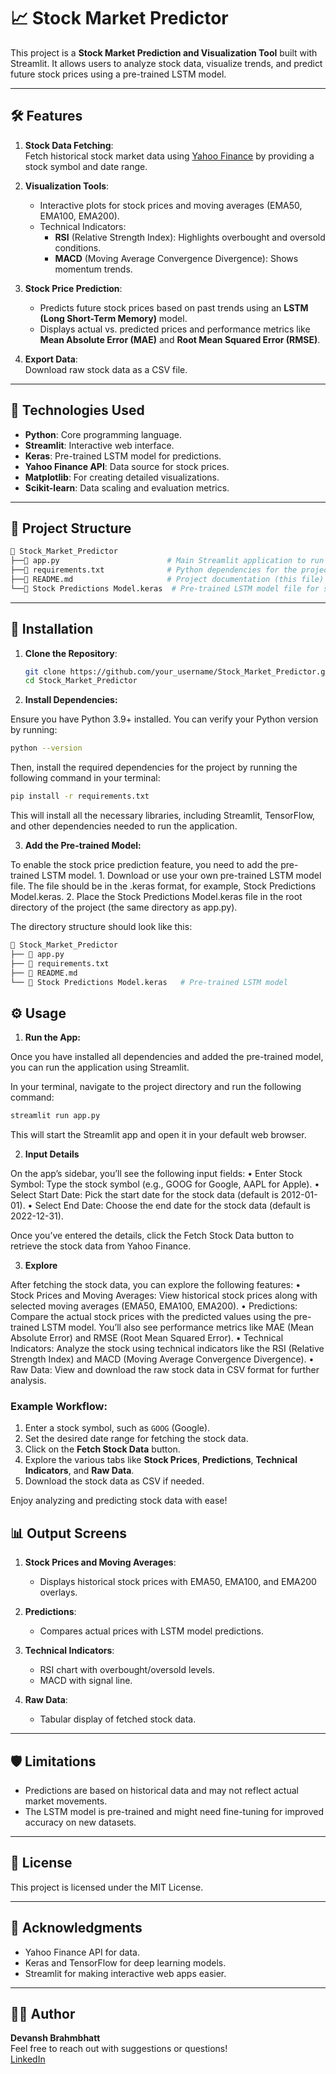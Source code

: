 # 📈 Stock Market Predictor

This project is a **Stock Market Prediction and Visualization Tool** built with Streamlit. It allows users to analyze stock data, visualize trends, and predict future stock prices using a pre-trained LSTM model.

---

## 🛠 Features

1. **Stock Data Fetching**:  
   Fetch historical stock market data using [Yahoo Finance](https://finance.yahoo.com/) by providing a stock symbol and date range.

2. **Visualization Tools**:  
   - Interactive plots for stock prices and moving averages (EMA50, EMA100, EMA200).  
   - Technical Indicators:  
     - **RSI** (Relative Strength Index): Highlights overbought and oversold conditions.  
     - **MACD** (Moving Average Convergence Divergence): Shows momentum trends.  

3. **Stock Price Prediction**:  
   - Predicts future stock prices based on past trends using an **LSTM (Long Short-Term Memory)** model.  
   - Displays actual vs. predicted prices and performance metrics like **Mean Absolute Error (MAE)** and **Root Mean Squared Error (RMSE)**.

4. **Export Data**:  
   Download raw stock data as a CSV file.

---

## 🚀 Technologies Used

- **Python**: Core programming language.
- **Streamlit**: Interactive web interface.
- **Keras**: Pre-trained LSTM model for predictions.
- **Yahoo Finance API**: Data source for stock prices.
- **Matplotlib**: For creating detailed visualizations.
- **Scikit-learn**: Data scaling and evaluation metrics.

---

## 📂 Project Structure
 ```bash
📁 Stock_Market_Predictor
├──📄 app.py                        # Main Streamlit application to run the web app
├──📄 requirements.txt              # Python dependencies for the project
├──📄 README.md                     # Project documentation (this file)
└──📄 Stock Predictions Model.keras  # Pre-trained LSTM model file for stock predictions
 ```
---

## 🔧 Installation

1. **Clone the Repository**:
   ```bash
   git clone https://github.com/your_username/Stock_Market_Predictor.git
   cd Stock_Market_Predictor

2. **Install Dependencies:**

Ensure you have Python 3.9+ installed. You can verify your Python version by running:

```bash
python --version
```

Then, install the required dependencies for the project by running the following command in your terminal:
```bash
pip install -r requirements.txt
```
This will install all the necessary libraries, including Streamlit, TensorFlow, and other dependencies needed to run the application.


3. **Add the Pre-trained Model:**

To enable the stock price prediction feature, you need to add the pre-trained LSTM model.
	1.	Download or use your own pre-trained LSTM model file. The file should be in the .keras format, for example, Stock Predictions Model.keras.
	2.	Place the Stock Predictions Model.keras file in the root directory of the project (the same directory as app.py).

The directory structure should look like this:
 ```bash
📁 Stock_Market_Predictor
├── 📄 app.py
├── 📄 requirements.txt
├── 📄 README.md
└── 📄 Stock Predictions Model.keras   # Pre-trained LSTM model
 ```

## ⚙️ Usage

 1. **Run the App:**

Once you have installed all dependencies and added the pre-trained model, you can run the application using Streamlit.

In your terminal, navigate to the project directory and run the following command:

```bash
streamlit run app.py
```
This will start the Streamlit app and open it in your default web browser.

2. **Input Details**

On the app’s sidebar, you’ll see the following input fields:
	•	Enter Stock Symbol: Type the stock symbol (e.g., GOOG for Google, AAPL for Apple).
	•	Select Start Date: Pick the start date for the stock data (default is 2012-01-01).
	•	Select End Date: Choose the end date for the stock data (default is 2022-12-31).

Once you’ve entered the details, click the Fetch Stock Data button to retrieve the stock data from Yahoo Finance.

3. **Explore**

After fetching the stock data, you can explore the following features:
	•	Stock Prices and Moving Averages: View historical stock prices along with selected moving averages (EMA50, EMA100, EMA200).
	•	Predictions: Compare the actual stock prices with the predicted values using the pre-trained LSTM model. You’ll also see performance metrics like MAE (Mean Absolute Error) and RMSE (Root Mean Squared Error).
	•	Technical Indicators: Analyze the stock using technical indicators like the RSI (Relative Strength Index) and MACD (Moving Average Convergence Divergence).
	•	Raw Data: View and download the raw stock data in CSV format for further analysis.

### Example Workflow:

1. Enter a stock symbol, such as `GOOG` (Google).
2. Set the desired date range for fetching the stock data.
3. Click on the **Fetch Stock Data** button.
4. Explore the various tabs like **Stock Prices**, **Predictions**, **Technical Indicators**, and **Raw Data**.
5. Download the stock data as CSV if needed.

Enjoy analyzing and predicting stock data with ease!


## 📊 Output Screens

1. **Stock Prices and Moving Averages**:
   - Displays historical stock prices with EMA50, EMA100, and EMA200 overlays.
   
2. **Predictions**:
   - Compares actual prices with LSTM model predictions.
   
3. **Technical Indicators**:
   - RSI chart with overbought/oversold levels.
   - MACD with signal line.
   
4. **Raw Data**:
   - Tabular display of fetched stock data.

---

## 🛡 Limitations

- Predictions are based on historical data and may not reflect actual market movements.
- The LSTM model is pre-trained and might need fine-tuning for improved accuracy on new datasets.

---

## 📜 License

This project is licensed under the MIT License.

---

## 🌟 Acknowledgments

- Yahoo Finance API for data.
- Keras and TensorFlow for deep learning models.
- Streamlit for making interactive web apps easier.

---

## 🧑‍💻 Author

**Devansh Brahmbhatt**  
Feel free to reach out with suggestions or questions!  
[LinkedIn](www.linkedin.com/in/devansh-b-36251a25b)
